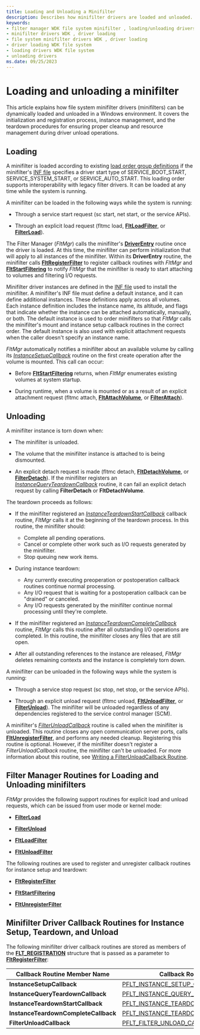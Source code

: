 ```yaml
---
title: Loading and Unloading a Minifilter
description: Describes how minifilter drivers are loaded and unloaded.
keywords:
- filter manager WDK file system minifilter , loading/unloading drivers
- minifilter drivers WDK , driver loading
- file system minifilter drivers WDK , driver loading
- driver loading WDK file system
- loading drivers WDK file system
- unloading drivers
ms.date: 09/25/2023
---
```


# Loading and unloading a minifilter

This article explains how file system minifilter drivers (minifilters) can be dynamically loaded and unloaded in a Windows environment. It covers the initialization and registration process, instance management, and the teardown procedures for ensuring proper cleanup and resource management during driver unload operations.

## Loading

A minifilter is loaded according to existing [load order group definitions](load-order-groups-and-altitudes-for-minifilter-drivers.md) if the minifilter's [INF file](creating-an-inf-file-for-a-minifilter-driver.md) specifies a driver start type of SERVICE_BOOT_START, SERVICE_SYSTEM_START, or SERVICE_AUTO_START. This loading order supports interoperability with legacy filter drivers. It can be loaded at any time while the system is running.

A minifilter can be loaded in the following ways while the system is running:

* Through a service start request (sc start, net start, or the service APIs).

* Through an explicit load request (fltmc load, [**FltLoadFilter**](/windows-hardware/drivers/ddi/fltkernel/nf-fltkernel-fltloadfilter), or [**FilterLoad**](/windows/win32/api/fltuser/nf-fltuser-filterload)).

The Filter Manager (*FltMgr*) calls the minifilter's [**DriverEntry**](writing-a-driverentry-routine-for-a-minifilter-driver.md) routine once the driver is loaded. At this time, the minifilter can perform initialization that will apply to all instances of the minifilter. Within its **DriverEntry** routine, the minifilter calls [**FltRegisterFilter**](/windows-hardware/drivers/ddi/fltkernel/nf-fltkernel-fltregisterfilter) to register callback routines with *FltMgr* and [**FltStartFiltering**](/windows-hardware/drivers/ddi/fltkernel/nf-fltkernel-fltstartfiltering) to notify *FltMgr* that the minifilter is ready to start attaching to volumes and filtering I/O requests.

Minifilter driver instances are defined in the [INF file](creating-an-inf-file-for-a-minifilter-driver.md) used to install the minifilter. A minifilter's INF file must define a default instance, and it can define additional instances. These definitions apply across all volumes. Each instance definition includes the instance name, its altitude, and flags that indicate whether the instance can be attached automatically, manually, or both. The default instance is used to order minifilters so that *FltMgr* calls the minifilter's mount and instance setup callback routines in the correct order. The default instance is also used with explicit attachment requests when the caller doesn't specify an instance name.

*FltMgr* automatically notifies a minifilter about an available volume by calling its [*InstanceSetupCallback*](/windows-hardware/drivers/ddi/fltkernel/nc-fltkernel-pflt_instance_setup_callback) routine on the first create operation after the volume is mounted. This call can occur:

* Before [**FltStartFiltering**](/windows-hardware/drivers/ddi/fltkernel/nf-fltkernel-fltstartfiltering) returns, when *FltMgr* enumerates existing volumes at system startup.

* During runtime, when a volume is mounted or as a result of an explicit attachment request (fltmc attach, [**FltAttachVolume**](/windows-hardware/drivers/ddi/fltkernel/nf-fltkernel-fltattachvolume), or [**FilterAttach**](/windows/win32/api/fltuser/nf-fltuser-filterattach)).

## Unloading

A minifilter instance is torn down when:

* The minifilter is unloaded.

* The volume that the minifilter instance is attached to is being dismounted.

* An explicit detach request is made (fltmc detach, [**FltDetachVolume**](/windows-hardware/drivers/ddi/fltkernel/nf-fltkernel-fltdetachvolume), or [**FilterDetach**](/windows/win32/api/fltuser/nf-fltuser-filterdetach)). If the minifilter registers an [*InstanceQueryTeardownCallback*](/windows-hardware/drivers/ddi/fltkernel/nc-fltkernel-pflt_instance_query_teardown_callback) routine, it can fail an explicit detach request by calling **FilterDetach** or **FltDetachVolume**.

The teardown proceeds as follows:

* If the minifilter registered an [*InstanceTeardownStartCallback*](/windows-hardware/drivers/ddi/fltkernel/nc-fltkernel-pflt_instance_teardown_callback) callback routine, *FltMgr* calls it at the beginning of the teardown process. In this routine, the minifilter should:

  * Complete all pending operations.
  * Cancel or complete other work such as I/O requests generated by the minifilter.
  * Stop queuing new work items.

* During instance teardown:

  * Any currently executing preoperation or postoperation callback routines continue normal processing.
  * Any I/O request that is waiting for a postoperation callback can be "drained" or canceled.
  * Any I/O requests generated by the minifilter continue normal processing until they're complete.

* If the minifilter registered an [*InstanceTeardownCompleteCallback*](/windows-hardware/drivers/ddi/fltkernel/nc-fltkernel-pflt_instance_teardown_callback) routine, *FltMgr* calls this routine after all outstanding I/O operations are completed. In this routine, the minifilter closes any files that are still open.

* After all outstanding references to the instance are released, *FltMgr* deletes remaining contexts and the instance is completely torn down.

A minifilter can be unloaded in the following ways while the system is running:

* Through a service stop request (sc stop, net stop, or the service APIs).

* Through an explicit unload request (fltmc unload, [**FltUnloadFilter**](/windows-hardware/drivers/ddi/fltkernel/nf-fltkernel-fltunloadfilter), or [**FilterUnload**](/windows/win32/api/fltuser/nf-fltuser-filterunload)). The minifilter will be unloaded regardless of any dependencies registered to the service control manager (SCM).

A minifilter's [*FilterUnloadCallback*](/windows-hardware/drivers/ddi/fltkernel/nc-fltkernel-pflt_filter_unload_callback) routine is called when the minifilter is unloaded. This routine closes any open communication server ports, calls [**FltUnregisterFilter**](/windows-hardware/drivers/ddi/fltkernel/nf-fltkernel-fltunregisterfilter), and performs any needed cleanup. Registering this routine is optional. However, if the minifilter doesn't register a *FilterUnloadCallback* routine, the minifilter can't be unloaded. For more information about this routine, see [Writing a FilterUnloadCallback Routine](writing-a-filterunloadcallback-routine.md).

## Filter Manager Routines for Loading and Unloading minifilters

*FltMgr* provides the following support routines for explicit load and unload requests, which can be issued from user mode or kernel mode:

* [**FilterLoad**](/windows/win32/api/fltuser/nf-fltuser-filterload)

* [**FilterUnload**](/windows/win32/api/fltuser/nf-fltuser-filterunload)

* [**FltLoadFilter**](/windows-hardware/drivers/ddi/fltkernel/nf-fltkernel-fltloadfilter)

* [**FltUnloadFilter**](/windows-hardware/drivers/ddi/fltkernel/nf-fltkernel-fltunloadfilter)

The following routines are used to register and unregister callback routines for instance setup and teardown:

* [**FltRegisterFilter**](/windows-hardware/drivers/ddi/fltkernel/nf-fltkernel-fltregisterfilter)

* [**FltStartFiltering**](/windows-hardware/drivers/ddi/fltkernel/nf-fltkernel-fltstartfiltering)

* [**FltUnregisterFilter**](/windows-hardware/drivers/ddi/fltkernel/nf-fltkernel-fltunregisterfilter)

## Minifilter Driver Callback Routines for Instance Setup, Teardown, and Unload

The following minifilter driver callback routines are stored as members of the [**FLT_REGISTRATION**](/windows-hardware/drivers/ddi/fltkernel/ns-fltkernel-_flt_registration) structure that is passed as a parameter to [**FltRegisterFilter**](/windows-hardware/drivers/ddi/fltkernel/nf-fltkernel-fltregisterfilter):

| Callback Routine Member Name | Callback Routine Type |
| --------------------- | --------------------- |
| **InstanceSetupCallback** | [PFLT_INSTANCE_SETUP_CALLBACK](/windows-hardware/drivers/ddi/fltkernel/nc-fltkernel-pflt_instance_setup_callback) |
| **InstanceQueryTeardownCallback** | [PFLT_INSTANCE_QUERY_TEARDOWN_CALLBACK](/windows-hardware/drivers/ddi/fltkernel/nc-fltkernel-pflt_instance_query_teardown_callback) |
| **InstanceTeardownStartCallback** | [PFLT_INSTANCE_TEARDOWN_CALLBACK](/windows-hardware/drivers/ddi/fltkernel/nc-fltkernel-pflt_instance_teardown_callback) |
| **InstanceTeardownCompleteCallback** | [PFLT_INSTANCE_TEARDOWN_CALLBACK](/windows-hardware/drivers/ddi/fltkernel/nc-fltkernel-pflt_instance_teardown_callback) |
| **FilterUnloadCallback** | [PFLT_FILTER_UNLOAD_CALLBACK](/windows-hardware/drivers/ddi/fltkernel/nc-fltkernel-pflt_filter_unload_callback)
